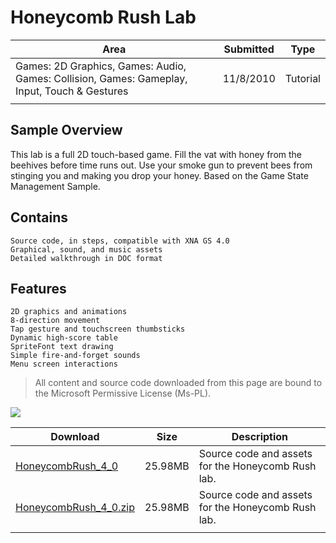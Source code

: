 # Honeycomb Rush Lab

|Area|Submitted|Type|
|-|-|-|
Games: 2D Graphics, Games: Audio, Games: Collision, Games: Gameplay, Input, Touch & Gestures|11/8/2010|Tutorial
||||

## Sample Overview

This lab is a full 2D touch-based game. Fill the vat with honey from the beehives before time runs out. Use your smoke gun to prevent bees from stinging you and making you drop your honey. Based on the Game State Management Sample.

## Contains

    Source code, in steps, compatible with XNA GS 4.0
    Graphical, sound, and music assets
    Detailed walkthrough in DOC format

## Features

    2D graphics and animations
    8-direction movement
    Tap gesture and touchscreen thumbsticks
    Dynamic high-score table 
    SpriteFont text drawing
    Simple fire-and-forget sounds
    Menu screen interactions

> All content and source code downloaded from this page are bound to the Microsoft Permissive License (Ms-PL).

![](https://github.com/simondarksidej/XNAGameStudio/blob/master/Images/honeycomb_rush.png?raw=true)

Download | Size | Description
---|---|---|
[HoneycombRush_4_0](https://github.com/simondarksidej/XNAGameStudio/tree/master/Samples/HoneycombRush_4_0) | 25.98MB | Source code and assets for the Honeycomb Rush lab.
[HoneycombRush_4_0.zip](https://github.com/simondarksidej/XNAGameStudioZips/tree/master/Samples/HoneycombRush_4_0.zip) | 25.98MB | Source code and assets for the Honeycomb Rush lab.
||||
